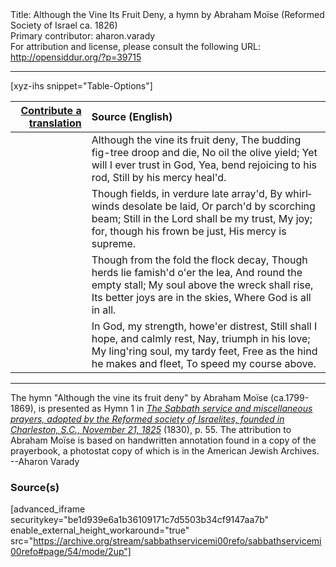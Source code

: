 <html>
<head></head>
<body>
Title: Although the Vine Its Fruit Deny, a hymn by Abraham Moïse (Reformed Society of Israel ca. 1826)<br />
Primary contributor: aharon.varady<br />
For attribution and license, please consult the following URL: <a href="http://opensiddur.org/?p=39715">http://opensiddur.org/?p=39715</a>
<p />
<hr />

[xyz-ihs snippet="Table-Options"]<table style="margin-left: auto; margin-right: auto;" class="draggable">
<thead><tr><th id="x" style="text-align: right;"><a href="/contribute/upload/">Contribute a translation</a></th><th style="text-align: left;">Source (English)</th></tr></thead>
<tbody>
<tr><td style="vertical-align:top;">
<div class="liturgy" lang="he" style="text-align: right;">

</div></td>

<td style="vertical-align:top;">
<div class="english" lang="en" style="text-align: left;">
Although the vine its fruit deny, 
The budding fig-tree droop and die, 
No oil the olive yield; 
Yet will I ever trust in God, 
Yea, bend rejoicing to his rod, 
Still by his mercy heal'd. 
</div></td></tr>


<tr><td style="vertical-align:top;">
<div class="liturgy" lang="he" style="text-align: right;">

</div></td>

<td style="vertical-align:top;">
<div class="english" lang="en" style="text-align: left;">
Though fields, in verdure late array'd, 
By whirlwinds desolate be laid, 
Or parch'd by scorching beam; 
Still in the Lord shall be my trust, 
My joy; for, though his frown be just, 
His mercy is supreme. 
</div></td></tr>


<tr><td style="vertical-align:top;">
<div class="liturgy" lang="he" style="text-align: right;">

</div></td>

<td style="vertical-align:top;">
<div class="english" lang="en" style="text-align: left;">
Though from the fold the flock decay, 
Though herds lie famish'd o'er the lea, 
And round the empty stall; 
My soul above the wreck shall rise, 
Its better joys are in the skies, 
Where God is all in all. 
</div></td></tr>


<tr><td style="vertical-align:top;">
<div class="liturgy" lang="he" style="text-align: right;">

</div></td>

<td style="vertical-align:top;">
<div class="english" lang="en" style="text-align: left;">
In God, my strength, howe'er distrest, 
Still shall I hope, and calmly rest, 
Nay, triumph in his love; 
My ling'ring soul, my tardy feet, 
Free as the hind he makes and fleet, 
To speed my course above. 
</div></td></tr>
</tbody></table>

<hr />

The hymn "Although the vine its fruit deny" by Abraham Moïse (ca.1799-1869), is presented as Hymn 1 in <em><a href="/?p=39485">The Sabbath service and miscellaneous prayers, adopted by the Reformed society of Israelites, founded in Charleston, S.C., November 21, 1825</a></em> (1830), p. 55. The attribution to Abraham Moïse is based on handwritten annotation found in a copy of the prayerbook, a photostat copy of which is in the American Jewish Archives. --Aharon Varady

<h3>Source(s)</h3>

[advanced_iframe securitykey="be1d939e6a1b36109171c7d5503b34cf9147aa7b" enable_external_height_workaround="true" src="https://archive.org/stream/sabbathservicemi00refo/sabbathservicemi00refo#page/54/mode/2up"]

&nbsp;
</body>
</html>